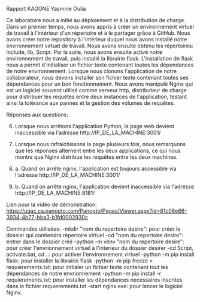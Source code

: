 Rapport KAGONE Yasmine Oulia


Ce laboratoire nous a initié au déploiement et à la distribution de charge. Dans un premier temps,
nous avons appris à créer un environnement virtuel de travail à l'intérieur d'un répertoire et à le partager grâce à GitHub.
Nous avons créer notre repository à l'intérieur duquel nous avons installé notre environnement 
virtuel de travail. Nous avons ensuite obtenu les répertoires: Include, lib, Script. Par la suite, nous avons ensuite activé 
notre environnement de travail, puis installé la librairie flask. L'installation de flask nous a permit d'initialiser un fichier
texte contenant toutes les dépendances de notre environnement.
Lorsque nous clonons l'application de notre collaborateur, nous devons installer son fichier texte contenant toutes ses dépendances
pour un bon fonctionnement.
Nous avons manipulé Nginx qui est un logiciel souvent utilisé comme serveur http, distributeur de charge pour distribuer les 
requêtes entre deux instances de l'application, testant ainsi la tolérance aux pannes et la gestion des volumes de requêtes.


Réponses aux questions:


6) Lorsque nous arrêtons l'application Python, la page web devient inaccessible via l'adresse http://IP_DE_LA_MACHINE:3001/

16) Lorsque nous rafraichissons la page plusieurs fois, nous remarquons que les réponses alternent entre les deux applications,
 ce qui nous montre que Nginx distribue les requêtes entre les deux machines.

17) a. Quand on arrête nginx, l'application est toujours accessible via l'adresse http://IP_DE_LA_MACHINE:3001/
18) b. Quand on arrête nginx, l'application devient inaccessible via l'adresse http://IP_DE_LA_MACHINE:8181/


Lien pour la vidéo de démonstration: https://uqac.ca.panopto.com/Panopto/Pages/Viewer.aspx?id=81c06e66-3934-4b77-bba3-b1fd0002930c 


Commandes utilisées:
-mkdir "nom du repertoire desire": pour créer le dossier qui contiendra répertoire virtuel
-cd "nom du repertoire desire": entrer dans le dossier créé
-python -m venv "nom du repertoire desire": pour créer l'envrionnement virtuel à l'interieur du dossier desirer
-cd Script, activate.bat, cd ..: pour activer l'environnement virtuel
-python -m pip install flask: pour installer la librairie flask
-python -m pip freeze > requierements.txt: pour initialer un fichier texte contenant tout les dépendances de notre envrionnement
-python -m pip install -r requierements.txt: pour installer les dépendances necessaires inscrites dans le fichier requierements.txt
-start nginx.exe: pour lancer le logiciel Nginx.
